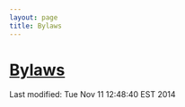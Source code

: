 ```yaml
---
layout: page
title: Bylaws
---
```


# [Bylaws](PIFFbylaws.pdf) 


<!-- hhmts start -->Last modified: Tue Nov 11 12:48:40 EST 2014 <!-- hhmts end -->
